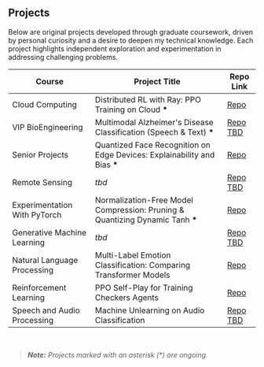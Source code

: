 
## Projects

Below are original projects developed through graduate coursework, driven by personal curiosity and a desire to deepen my technical knowledge. Each project highlights independent exploration and experimentation in addressing challenging problems.
<br>

| Course                       | Project Title                                                                  | Repo Link         |
|------------------------------|--------------------------------------------------------------------------------|-------------------|
| Cloud Computing              | Distributed RL with Ray: PPO Training on Cloud **\***                         | [Repo](https://github.com/toribiodiego/ECE-465-Cloud-Computing/tree/main/Final_Project)     |
| VIP BioEngineering           | Multimodal Alzheimer's Disease Classification (Speech & Text)  **\***          | [Repo TBD](#)     |
| Senior Projects              | Quantized Face Recognition on Edge Devices: Explainability and Bias **\***    | [Repo](https://github.com/toribiodiego/ECE-365-Senior-Projects)     |
| Remote Sensing               | *tbd*                                                                          | [Repo TBD](#)     |
| Experimentation With PyTorch | Normalization-Free Model Compression: Pruning & Quantizing Dynamic Tanh **\*** | [Repo](https://github.com/toribiodiego/ECE-491-2-Experimentation-with-PyTorch/tree/main/Final_Project)     |
| Generative Machine Learning  | *tbd*                                                                          | [Repo TBD](#)     |
| Natural Language Processing  | Multi-Label Emotion Classification: Comparing Transformer Models               | [Repo](https://github.com/toribiodiego/ECE-467-Natural-Language-Processing/tree/main/Final_Project)     |
| Reinforcement Learning       | PPO Self-Play for Training Checkers Agents                                     | [Repo](https://github.com/toribiodiego/ECE-471-Reinforcement-Learning/tree/main/Final_Project)     |
| Speech and Audio Processing  | Machine Unlearning on Audio Classification                                     | [Repo TBD](#)     |


<br>

> ***Note:** Projects marked with an asterisk (\*) are ongoing.*